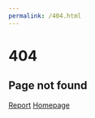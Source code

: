 ```yaml
---
permalink: /404.html
---
```

<!DOCTYPE html>
<html>
<head>
    <title>Error 404</title>
    <meta name="viewport" content="width=device-width, initial-scale=1.0">
    <link rel="stylesheet" href="errorpage.css">
</head>
<body>
   <div id="notfound">
     <div class="notfound">
       <div class="notfound-404">
         <h1>404</h1>
         <h2>Page not found</h2>
       </div>
       <a href="/contact">Report</a>
       <a href="https://divinessh.github.io">Homepage</a>
     </div>
   </div>
</body>
</html>

